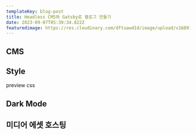 ```yaml
---
templateKey: blog-post
title: Headless CMS와 Gatsby로 블로그 만들기
date: 2023-09-07T05:39:34.822Z
featuredimage: https://res.cloudinary.com/dftuawd1d/image/upload/v1689170017/992762435A33213D25_gpijt4.jpg
---
```

## CMS

## Style
preview css

## Dark Mode

## 미디어 에셋 호스팅
